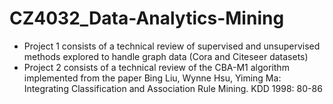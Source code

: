 # CZ4032_Data-Analytics-Mining
- Project 1 consists of a technical review of supervised and unsupervised methods explored to handle graph data (Cora and Citeseer datasets)
- Project 2 consists of a technical review of the CBA-M1 algorithm implemented from the paper Bing Liu, Wynne Hsu, Yiming Ma: Integrating Classification and Association Rule Mining. KDD
1998: 80-86

